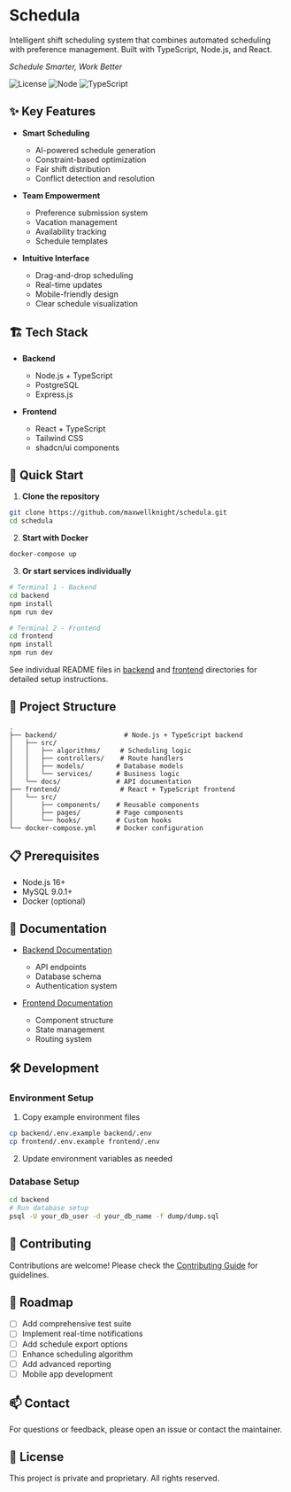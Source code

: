 # Schedula

Intelligent shift scheduling system that combines automated scheduling with preference management. Built with TypeScript, Node.js, and React.

*Schedule Smarter, Work Better*

![License](https://img.shields.io/badge/license-MIT-blue.svg)
![Node](https://img.shields.io/badge/node-v16+-green.svg)
![TypeScript](https://img.shields.io/badge/typescript-v4.9+-blue.svg)

## ✨ Key Features

- **Smart Scheduling**
  - AI-powered schedule generation
  - Constraint-based optimization
  - Fair shift distribution
  - Conflict detection and resolution

- **Team Empowerment**
  - Preference submission system
  - Vacation management
  - Availability tracking
  - Schedule templates

- **Intuitive Interface**
  - Drag-and-drop scheduling
  - Real-time updates
  - Mobile-friendly design
  - Clear schedule visualization

## 🏗️ Tech Stack

- **Backend**
  - Node.js + TypeScript
  - PostgreSQL
  - Express.js
  
- **Frontend**
  - React + TypeScript
  - Tailwind CSS
  - shadcn/ui components

## 🚀 Quick Start

1. **Clone the repository**
```bash
git clone https://github.com/maxwellknight/schedula.git
cd schedula
```

2. **Start with Docker**
```bash
docker-compose up
```

3. **Or start services individually**
```bash
# Terminal 1 - Backend
cd backend
npm install
npm run dev

# Terminal 2 - Frontend
cd frontend
npm install
npm run dev
```

See individual README files in [backend](./backend/README.md) and [frontend](./frontend/README.md) directories for detailed setup instructions.

## 📁 Project Structure

```
.
├── backend/                 # Node.js + TypeScript backend
│   ├── src/
│   │   ├── algorithms/     # Scheduling logic
│   │   ├── controllers/    # Route handlers
│   │   ├── models/        # Database models
│   │   └── services/      # Business logic
│   └── docs/              # API documentation
├── frontend/               # React + TypeScript frontend
│   └── src/
│       ├── components/    # Reusable components
│       ├── pages/         # Page components
│       └── hooks/         # Custom hooks
└── docker-compose.yml     # Docker configuration
```

## 📋 Prerequisites

- Node.js 16+
- MySQL 9.0.1+
- Docker (optional)

## 📖 Documentation

- [Backend Documentation](./backend/README.md)
  - API endpoints
  - Database schema
  - Authentication system
  
- [Frontend Documentation](./frontend/README.md)
  - Component structure
  - State management
  - Routing system

## 🛠️ Development

### Environment Setup
1. Copy example environment files
```bash
cp backend/.env.example backend/.env
cp frontend/.env.example frontend/.env
```

2. Update environment variables as needed

### Database Setup
```bash
cd backend
# Run database setup
psql -U your_db_user -d your_db_name -f dump/dump.sql
```

## 🤝 Contributing

Contributions are welcome! Please check the [Contributing Guide](CONTRIBUTING.md) for guidelines.

## 📝 Roadmap

- [ ] Add comprehensive test suite
- [ ] Implement real-time notifications
- [ ] Add schedule export options
- [ ] Enhance scheduling algorithm
- [ ] Add advanced reporting
- [ ] Mobile app development

## 📫 Contact

For questions or feedback, please open an issue or contact the maintainer.

## 📜 License

This project is private and proprietary. All rights reserved.
